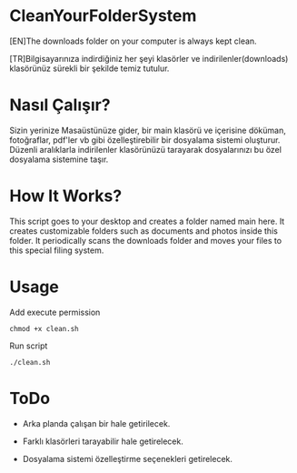 # CleanYourFolderSystem

[EN]The downloads folder on your computer is always kept clean.




[TR]Bilgisayarınıza indirdiğiniz her şeyi klasörler ve indirilenler(downloads) klasörünüz sürekli bir şekilde temiz tutulur.


# Nasıl Çalışır?

Sizin yerinize Masaüstünüze gider, bir main klasörü ve içerisine döküman, fotoğraflar, pdf'ler vb gibi özelleştirebilir bir dosyalama sistemi oluşturur. Düzenli aralıklarla indirilenler klasörünüzü tarayarak dosyalarınızı bu özel dosyalama sistemine taşır.


# How It Works?

This script goes to your desktop and creates a folder named main here. It creates customizable folders such as documents and photos inside this folder. It periodically scans the downloads folder and moves your files to this special filing system. 

# Usage
Add execute permission
```
chmod +x clean.sh
```
Run script
```
./clean.sh
```
# ToDo

- Arka planda çalışan bir hale getirilecek.



- Farklı klasörleri tarayabilir hale getirelecek.




- Dosyalama sistemi özelleştirme seçenekleri getirelecek.
